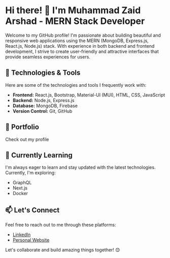 # Hi there! 👋 I'm Muhammad Zaid Arshad - MERN Stack Developer

Welcome to my GitHub profile! I'm passionate about building beautiful and responsive web applications using the MERN (MongoDB, Express.js, React.js, Node.js) stack. With experience in both backend and frontend development, I strive to create user-friendly and attractive interfaces that provide seamless experiences for users.

## 🔧 Technologies & Tools

Here are some of the technologies and tools I frequently work with:

- **Frontend:** React.js, Bootstrap, Material-UI (MUI), HTML, CSS, JavaScript
- **Backend:** Node.js, Express.js
- **Database:** MongoDB, Firebase
- **Version Control:** Git, GitHub

## 💼 Portfolio

Check out my profile


## 🌱 Currently Learning

I'm always eager to learn and stay updated with the latest technologies. Currently, I'm exploring:

- GraphQL
- Next.js
- Docker

## 📫 Let's Connect

Feel free to reach out to me through these platforms:

- [LinkedIn](https://www.linkedin.com/in/muhammad-zaid-arshad-989a761b7/)
- [Personal Website](https://mzaidarshad.netlify.app/)

Let's collaborate and build amazing things together! 😊
